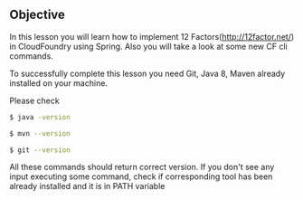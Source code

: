 ## Objective

In this lesson you will learn how to implement 12 Factors(http://12factor.net/) in CloudFoundry using Spring.
Also you will take a look at some new CF cli commands.

To successfully complete this lesson you need Git, Java 8, Maven already installed on your machine.

Please check
```sh
$ java -version
```
```sh
$ mvn --version
```
```sh
$ git --version
```

All these commands should return correct version. If you don't see any input executing some command, check if corresponding tool has been already installed and it is in PATH variable
